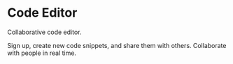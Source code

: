 # Code Editor
Collaborative code editor.

Sign up, create new code snippets, and share them with others. Collaborate with people in real time.
